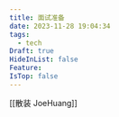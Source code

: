 ```yaml
---
title: 面试准备
date: 2023-11-28 19:04:34
tags:
  - tech
Draft: true
HideInList: false
Feature: 
IsTop: false
---
```


[[散装 JoeHuang]]


<!--more-->